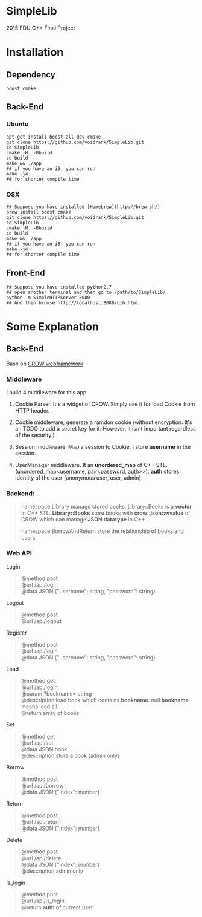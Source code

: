 # SimpleLib

2015 FDU C++ Final Project 

# Installation

## Dependency 
	boost cmake
	
## Back-End	
### Ubuntu
	apt-get install boost-all-dev cmake
	git clone https://github.com/voidrank/SimpleLib.git
	cd SimpleLib
	cmake -H. -Bbuild
	cd build 
	make && ./app
	## if you have an i5, you can run
	make -j4
	## for shorter compile time
	
### OSX
	## Suppose you have installed [Homebrew](http://brew.sh/)
	brew install boost cmake
	git clone https://github.com/voidrank/SimpleLib.git
	cd SimpleLib
	cmake -H. -Bbuild
	cd build 
	make && ./app
	## if you have an i5, you can run
	make -j4
	## for shorter compile time

## Front-End
	## Suppose you have installed python2.7
	## open another terminal and then go to /path/to/SimpleLib/
	python -m SimpleHTTPServer 8080
	## And then browse http://localhost:8080/Lib.html
	
	
# Some Explanation

## Back-End
Base on [CROW webframework](https://github.com/ipkn/crowd)
### Middleware
I build 4 middleware for this app

1. Cookie Parser. It's a widget of CROW. Simply use it for load Cookie from HTTP header.

2. Cookie middleware, generate a ramdon cookie (without encryption. It's an TODO to add a secret key for it. However, it isn't important regardless of the security.)

3. Session middleware. Map a session to Cookie. I store **username** in the session.

4. UserManager middleware. It an **unordered_map** of C++ STL.(unordered_map<username, pair<password, auth>>). **auth** stores identity of the user {anonymous user, user, admin}. 

### Backend:  

> namespace Library manage stored books. Library::Books is a **vector** in C++ STL. **Library::Books** store books with **crow::json::wvalue** of CROW which can manage **JSON datatype** in C++.  
> 
> namespace BorrowAndReturn store the relationship of books and users.


### Web API

Login
> @method post  
> @url /api/login  
> @data  JSON {"username": string, "password": string}

Logout
> @method post  
> @url /api/logout  

Register
> @method post  
> @url /api/login  
> @data  JSON {"username": string, "password": string}

Load
> @mothed get  
> @url /api/login  
> @param ?bookname=:string  
> @description load book which contains **bookname**. null **bookname** means load all.  
> @return array of books

Set
> @method get  
> @url /api/set  
> @data JSON book    
> @description store a book (admin only)

Borrow
> @mothod post  
> @url /api/borrow  
> @data JSON {"index": number}  

Return
> @method post  
> @url /api/return  
> @data JSON {"index": number}  

Delete
> @method post  
> @url /api/delete  
> @data JSON {"index": number}   
> @description admin only  

Is_login
> @method post   
> @url /api/is_login  
> @return **auth** of current user 
